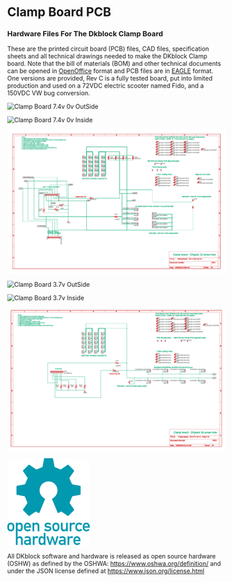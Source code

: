 # Clamp Board PCB
### Hardware Files For The Dkblock Clamp Board
These are the printed circuit board (PCB) files, CAD files, specification sheets and all technical drawings needed to make the DKblock Clamp board. Note that the bill of materials (BOM) and other technical documents can be opened in [OpenOffice](https://www.openoffice.org) format and PCB files are in [EAGLE](https://www.autodesk.com/products/eagle/overview) format.
One versions are provided, Rev C is a fully tested board, put into limited production and used on a 72VDC electric scooter named Fido, and a 150VDC VW bug conversion. 

![Clamp Board 7.4v 0v OutSide](Images/Clamp_Board_2s_7.4v_0v_outside.png)

![Clamp Board 7.4v 0v Inside](Images/Clamp_Board_2s_7.4v_0v_inside.png)

![Clamp Board 7.4v 0v Schematic](Images/Clamp_board_-_2S-7.4-0V_rev_C1_Schematic.png)

![Clamp Board 3.7v OutSide](Images/Clamp_Board_2s_3.7V_outside.png)

![Clamp Board 3.7v Inside](Images/Clamp_Board_2s_3.7V_inside.png)

![Clamp Board 3.7v Schematic](Images/Clamp_board_-_2S-3.7V_rev_C-_4_layer_v2_Schematic.png)

![Open Hardware](Images/oshw-logo-200-px.png)

All DKblock software and hardware is released as open source hardware (OSHW) as defined by the OSHWA: https://www.oshwa.org/definition/ and under the JSON license defined at https://www.json.org/license.html
